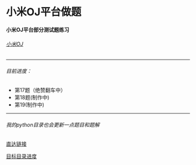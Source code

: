 # 小米OJ平台做题
#### 小米OJ平台部分测试题练习
###### [小米OJ](https://code.mi.com/site/index)

-------------

###### 目前进度：
* 第17题（绝赞翻车中）
* 第18题(制作中)
* 第19(制作中)

-------------
###### 我的python目录也会更新一点题目和题解

[直达链接](https://github.com/shencang/pythonPractice/tree/master/学习记录/小米oj)

[目标目录进度](https://github.com/shencang/pythonPractice/blob/master/%E5%AD%A6%E4%B9%A0%E8%AE%B0%E5%BD%95/%E5%B0%8F%E7%B1%B3oj/update.md)